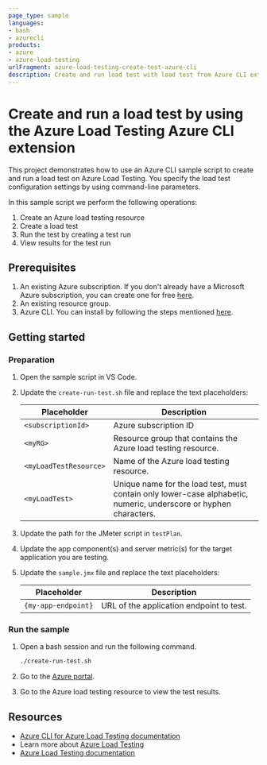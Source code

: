 ```yaml
---
page_type: sample
languages:
- bash
- azurecli
products:
- azure
- azure-load-testing
urlFragment: azure-load-testing-create-test-azure-cli
description: Create and run load test with load test from Azure CLI extension for Azure Load Testing
---
```


# Create and run a load test by using the Azure Load Testing Azure CLI extension

This project demonstrates how to use an Azure CLI sample script to create and run a load test on Azure Load Testing. You specify the load test configuration settings by using command-line parameters.

In this sample script we perform the following operations:

1. Create an Azure load testing resource
1. Create a load test
1. Run the test by creating a test run
1. View results for the test run

## Prerequisites

1. An existing Azure subscription. If you don't already have a Microsoft Azure subscription, you can create one for free [here](http://go.microsoft.com/fwlink/?LinkId=330212).
1. An existing resource group.
1. Azure CLI. You can install by following the steps mentioned [here](https://docs.microsoft.com/cli/azure/install-azure-cli).

## Getting started

### Preparation

1. Open the sample script in VS Code.

1. Update the `create-run-test.sh` file and replace the text placeholders:

    | Placeholder | Description |
    | ----------- | ----------- |
    | `<subscriptionId>` | Azure subscription ID |
    | `<myRG>` | Resource group that contains the Azure load testing resource. |
    | `<myLoadTestResource>` | Name of the Azure load testing resource.  |
    | `<myLoadTest>` | Unique name for the load test, must contain only lower-case alphabetic, numeric, underscore or hyphen characters. |

1. Update the path for the JMeter script in `testPlan`.

1. Update the app component(s) and server metric(s) for the target application you are testing.

1. Update the `sample.jmx` file and replace the text placeholders:

    | Placeholder | Description |
    | ----------- | ----------- |
    | `{my-app-endpoint}` | URL of the application endpoint to test. |

### Run the sample

1. Open a bash session and run the following command.

	 ``` Bash
	 ./create-run-test.sh
	 ```

1. Go to the [Azure portal](https://portal.azure.com).

1. Go to the Azure load testing resource to view the test results.

## Resources

- [Azure CLI for Azure Load Testing documentation](https://learn.microsoft.com/cli/azure/service-page/azure%20load%20testing)
- Learn more about [Azure Load Testing](https://aka.ms/malt)
- [Azure Load Testing documentation](https://aka.ms/malt-docs)
